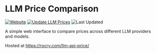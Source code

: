 # LLM Price Comparison

[![Website](https://img.shields.io/website?url=https%3A%2F%2Frocry.com%2Fllm-api-price%2F)](https://rocry.com/llm-api-price/)
[![Update LLM Prices](https://github.com/rocry/llm-api-price/actions/workflows/update-prices.yml/badge.svg)](https://github.com/rocry/llm-api-price/actions/workflows/update-prices.yml)
![Last Updated](https://img.shields.io/badge/dynamic/json?color=brightgreen&label=Last%20Updated&query=$.last_updated&url=https://raw.githubusercontent.com/rocry/llm-api-price/master/model_prices_and_context_window.json)

A simple web interface to compare prices across different LLM providers and models.

Hosted at https://rocry.com/llm-api-price/